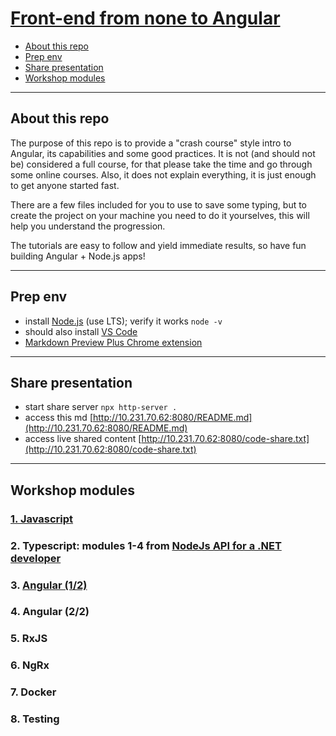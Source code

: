 # [Front-end from none to Angular](README.md)

- [About this repo](#About-this-repo)
- [Prep env](#Prep-env)
- [Share presentation](#Share-presentation)
- [Workshop modules](#Workshop-modules)

---

## About this repo

The purpose of this repo is to provide a "crash course" style intro to Angular, its capabilities and some good practices.
It is not (and should not be) considered a full course, for that please take the time and go through some online courses.
Also, it does not explain everything, it is just enough to get anyone started fast.

There are a few files included for you to use to save some typing, but to create the project on your machine
you need to do it yourselves, this will help you understand the progression.

The tutorials are easy to follow and yield immediate results, so have fun building Angular + Node.js apps!

---

## Prep env

- install [Node.js](https://nodejs.org/en/) (use LTS); verify it works `node -v`
- should also install [VS Code](https://code.visualstudio.com/)
- [Markdown Preview Plus Chrome extension](https://chrome.google.com/webstore/detail/markdown-preview-plus/febilkbfcbhebfnokafefeacimjdckgl)

---

## Share presentation

- start share server `npx http-server .`
- access this md [http://10.231.70.62:8080/README.md](http://10.231.70.62:8080/README.md)
- access live shared content [http://10.231.70.62:8080/code-share.txt](http://10.231.70.62:8080/code-share.txt)

---

## Workshop modules

### [1. Javascript](docs/1-javascript.md)

### 2. Typescript: modules 1-4 from [NodeJs API for a .NET developer](https://code.waters.com/bitbucket/users/rovian/repos/nodejs-api-for-a-.net-developer/browse)

### 3. [Angular (1/2)](docs/3-angular.md)

### 4. Angular (2/2)

### 5. RxJS

### 6. NgRx

### 7. Docker

### 8. Testing
